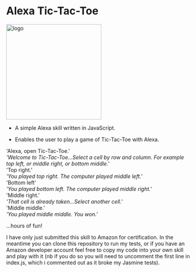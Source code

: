 # Alexa Tic-Tac-Toe

<img width="256" alt="logo" src="https://user-images.githubusercontent.com/25392162/26873671-8a27214a-4b72-11e7-9563-18c5af90701b.png">

* A simple Alexa skill written in JavaScript.

* Enables the user to play a game of Tic-Tac-Toe with Alexa.

'Alexa, open Tic-Tac-Toe.'  
*'Welcome to Tic-Tac-Toe...Select a cell by row and column.  For example top left, or middle right, or bottom middle.'*    
'Top right.'   
*'You played top right.  The computer played middle left.'*  
'Bottom left'  
*'You played bottom left.  The computer played middle right.'*  
'Middle right.'  
*'That cell is already taken...Select another cell.'*  
'Middle middle.'  
*'You played middle middle.  You won.'*

...hours of fun!

I have only just submitted this skill to Amazon for certification.  In the meantime you can clone this repository to run my tests, or if you have an Amazon developer account feel free to copy my code into your own skill and play with it (nb if you do so you will need to uncomment the first line in index.js, which i commented out as it broke my Jasmine tests).

